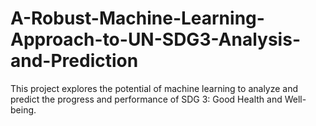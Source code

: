 # A-Robust-Machine-Learning-Approach-to-UN-SDG3-Analysis-and-Prediction
This project explores the potential of machine learning to analyze and predict the progress and performance of SDG 3: Good Health and Well-being. 
